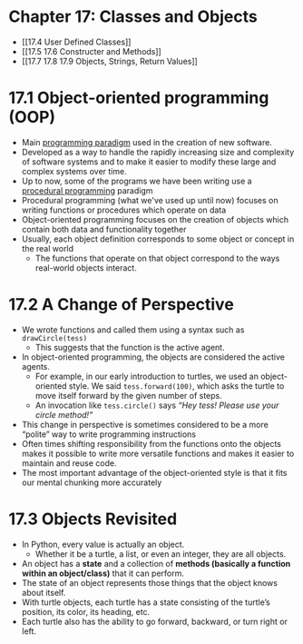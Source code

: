 # Chapter 17: Classes and Objects

- [[17.4 User Defined Classes]]
- [[17.5 17.6 Constructer and Methods]]
- [[17.7 17.8 17.9 Objects, Strings, Return Values]]
# 17.1 Object-oriented programming (OOP)

- Main [programming paradigm](http://en.wikipedia.org/wiki/Programming_paradigm) used in the creation of new software.
- Developed as a way to handle the rapidly increasing size and complexity of software systems and to make it easier to modify these large and complex systems over time.
- Up to now, some of the programs we have been writing use a [procedural programming](http://en.wikipedia.org/wiki/Procedural_programming) paradigm
- Procedural programming (what we've used up until now) focuses on writing functions or procedures which operate on data
- Object-oriented programming focuses on the creation of objects which contain both data and functionality together
- Usually, each object definition corresponds to some object or concept in the real world
    - The functions that operate on that object correspond to the ways real-world objects interact.

# 17.2 A Change of Perspective

- We wrote functions and called them using a syntax such as `drawCircle(tess)`
    - This suggests that the function is the active agent.
- In object-oriented programming, the objects are considered the active agents.
    - For example, in our early introduction to turtles, we used an object-oriented style. We said `tess.forward(100)`, which asks the turtle to move itself forward by the given number of steps.
    - An invocation like `tess.circle()` says *“Hey tess! Please use your circle method!”*
- This change in perspective is sometimes considered to be a more “polite” way to write programming instructions
- Often times shifting responsibility from the functions onto the objects makes it possible to write more versatile functions and makes it easier to maintain and reuse code.
- The most important advantage of the object-oriented style is that it fits our mental chunking more accurately

# 17.3 Objects Revisited

- In Python, every value is actually an object.
    - Whether it be a turtle, a list, or even an integer, they are all objects.
- An object has a **state** and a collection of **methods (basically a function within an object/class)** that it can perform.
- The state of an object represents those things that the object knows about itself.
- With turtle objects, each turtle has a state consisting of the turtle’s position, its color, its heading, etc.
- Each turtle also has the ability to go forward, backward, or turn right or left.

